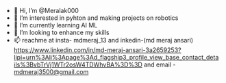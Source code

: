 - 👋 Hi, I’m @Meralak000
- 👀 I’m interested in pyhton and making projects on robotics
- 🌱 I’m currently learning AI ML
- 💞️ I’m looking to enhance my skills
- 📫 reachme at insta- mdmeraj_13 and inkedin-(md meraj ansari) https://www.linkedin.com/in/md-meraj-ansari-3a2659253?lipi=urn%3Ali%3Apage%3Ad_flagship3_profile_view_base_contact_details%3BvbTrVj1WTr2osW4TDWhvBA%3D%3D
and email - mdmeraj3500@gmail.com
<!---
Meralak000/Meralak000 is a ✨ special ✨ repository because its `README.md` (this file) appears on your GitHub profile.
You can click the Preview link to take a look at your changes.
--->
